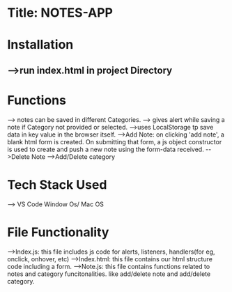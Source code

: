 # Title: NOTES-APP

# Installation
-->run index.html in project Directory
-
# Functions
--> notes can be saved in different Categories.
--> gives alert while saving a note if Category not provided or selected.
-->uses LocalStorage tp save data in key value in the browser itself.
-->Add Note: on clicking 'add note', a blank html form is created. On submitting that form, a js object constructor is used to create and push a new note using the form-data  received.
-->Delete Note
-->Add/Delete category

 # Tech Stack Used
--> VS Code
Window Os/ Mac OS

# File Functionality
-->Index.js: this file includes js code for alerts, listeners, handlers(for eg, onclick, onhover, etc)
-->Index.html: this file contains our html structure code including a form.
-->Note.js: this file contains functions related to notes and category funcitonalities. like add/delete note and add/delete category.
